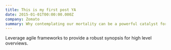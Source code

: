 ```yaml
---
title: This is my first post YA
date: 2015-01-01T00:00:00.000Z
company: Zomato
summary: Why contemplating our mortality can be a powerful catalyst for change
---
```

Leverage agile frameworks to provide a robust synopsis for high level overviews.